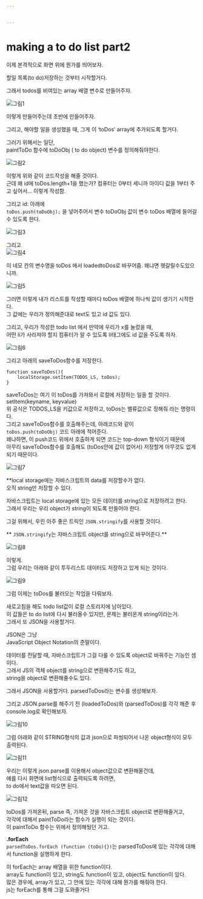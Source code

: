 ```yaml
---


---
```


<h1 id="making-a-to-do-list-part2">making a to do list part2</h1>
<p>이제 본격적으로 화면 위에 뭔가를 띄어보자.</p>
<p>할일 목록(to do)저장하는 것부터 시작할거다.</p>
<p>그래서 todos를 비여있는 array 배열 변수로 만들어주자.</p>
<p><img src="https://user-images.githubusercontent.com/61774575/80342416-1dd69080-889f-11ea-92e5-32441d3ca781.jpg" alt="그림1"></p>
<p>이렇게 만들어주는데 초반에 만들어주자.</p>
<p>그리고, 해야할 일을 생성했을 때, 그게 이 ‘toDos’ array에 추가되도록 할거다.</p>
<p>그러기 위해서는 일단,<br>
paintToDo 함수에 toDoObj ( to do object) 변수를 정의해줘야한다.</p>
<p><img src="https://user-images.githubusercontent.com/61774575/80342874-e9af9f80-889f-11ea-80bd-970d30027b32.jpg" alt="그림2"></p>
<p>이렇게 위와 같이 코드작성을 해줄 것이다.<br>
근데 왜 id에 toDos.length+1을 했는가? 컴퓨터는 0부터 세니까 아이디 값을 1부터 주고 싶어서… 이렇게 작성함.</p>
<p>그리고 id:  아래에<br>
<code>toDos.push(toDoObj);</code> 을 넣어주어서 변수 toDoObj 값이 변수 toDos 배열에 들어갈 수 있도록 한다.</p>
<p><img src="https://user-images.githubusercontent.com/61774575/80343428-d05b2300-88a0-11ea-919d-4b7d90508ca6.jpg" alt="그림3"></p>
<p>그리고<br>
<img src="https://user-images.githubusercontent.com/61774575/80343673-4495c680-88a1-11ea-8da7-a8f35e70d7be.jpg" alt="그림4"></p>
<p>이 네모 칸의 변수명을 toDos 에서 loadedtoDos로 바꾸어줌. 왜냐면 헷갈릴수도있으니까.</p>
<p><img src="https://user-images.githubusercontent.com/61774575/80343879-a2c2a980-88a1-11ea-998f-950e3b01729f.jpg" alt="그림5"></p>
<p>그러면 이렇게 내가 리스트를 작성할 때마다 toDos 배열에 하나씩 값이 생기기 시작한다.<br>
그 값에는 우리가 정의해준대로 text도 있고 id 값도 있다.</p>
<p>그리고, 우리가 작성한 todo list 에서 만약에 우리가 x를 눌렀을 때,<br>
어떤 li가 사라져야 할지 컴퓨터가 알 수 있도록 li태그에도 id 값을 주도록 하자.</p>
<p><img src="https://user-images.githubusercontent.com/61774575/80346293-79a41800-88a5-11ea-94b9-f62450256752.jpg" alt="그림6"></p>
<p>그리고 아래의 saveToDos함수를 저장한다.</p>
<pre><code>function saveToDos(){
    localStorage.setItem(TODOS_LS, toDos);
}
</code></pre>
<p>saveToDos는 여기 이 toDos를 가져와서 로컬에 저장하는 일을 할 것이다.<br>
setItem(keyname, keyvalue)<br>
위 공식은 TODOS_LS을 키값으로 저장하고, toDos는 밸류값으로 정해줘 라는 명령이다.<br>
그리고 saveToDos함수를 호출해주는데, 아래코드와 같이<br>
<code>toDos.push(toDoObj)</code> 코드 아래에 적어준다.<br>
왜냐하면, 이 push코드 위에서 호출하게 되면 코드는 top-down 형식이기 때문에<br>
아무리 saveToDos함수를 호출해도 (toDos안에 값이 없어서) 저장할게 아무것도 없게 되기 때문이다.</p>
<p><img src="https://user-images.githubusercontent.com/61774575/80350495-c559c000-88ab-11ea-99b5-bda28069a1d4.jpg" alt="그림7"></p>
<p>**local storage에는 자바스크립트의 data를 저장할수가 없다.<br>
오직 string만 저장할 수 있다.</p>
<p>자바스크립트는 local storage에 있는 모든 데이터를 string으로 저장하려고 한다.<br>
그래서 우리는 우리 object가 string이 되도록 만들어야 한다.</p>
<p>그걸 위해서, 우린 아주 좋은 트릭인 <code>JSON.stringify</code>를 사용할 것이다.</p>
<p>** <code>JSON.stringify</code>는 자바스크립트 object를 string으로 바꾸어준다.**</p>
<p><img src="https://user-images.githubusercontent.com/61774575/80351596-96dce480-88ad-11ea-8f26-4a29a05b5560.jpg" alt="그림8"></p>
<p>이렇게.<br>
그럼 우리는 아래와 같이 투두리스트 데이터도  저장하고 있게 되는 것이다.</p>
<p><img src="https://user-images.githubusercontent.com/61774575/80352264-94c75580-88ae-11ea-84ce-6210d3331a6c.jpg" alt="그림9"></p>
<p>그럼 이제는 toDos를 불러오는 작업을 다뤄보자.</p>
<p>새로고침을 해도 todo list값이 로컬 스토리지에 남아있다.<br>
이 값들은 to do list에 다시 불러올수 있지만, 문제는 불러온게 string이라는거.<br>
그래서 또 JSON을 사용할거다.</p>
<p>JSON은 그냥<br>
JavaScript Object Notation의 준말이다.</p>
<p>데이터를 전달할 때, 자바스크립트가 그걸 다룰 수 있도록 object로 바꿔주는 기능인 셈이다.<br>
그래서 JS의 객체 object를 string으로 변환해주기도 하고,<br>
string을 object로 변환해줄수도 있다.</p>
<p>그래서 JSON을 사용할거다. parsedToDos라는 변수를 생성해보자.</p>
<p>그리고 JSON.parse를 해주기 전 (loadedToDos)와 (parsedToDos)를 각각 해준 후<br>
console.log로 확인해보자.</p>
<p><img src="https://user-images.githubusercontent.com/61774575/80356546-8ed47300-88b4-11ea-8921-a8484af3a9cc.jpg" alt="그림10"></p>
<p>그럼  아래와 같이 STRING형식의 값과 json으로 파씽되어서 나온 object형식이 모두 출력된다.</p>
<p><img src="https://user-images.githubusercontent.com/61774575/80356799-f4286400-88b4-11ea-9c55-50ba34ba8db0.jpg" alt="그림11"></p>
<p>우리는 이렇게 json.parse를 이용해서 object값으로 변환해올건데,<br>
얘를 다시 화면에 list형식으로 출력되도록 하려면,<br>
to do에서 text값을 따오면 된다.</p>
<p><img src="https://user-images.githubusercontent.com/61774575/80361288-a3683980-88bb-11ea-8d50-1db97eb55f2c.jpg" alt="그림12"></p>
<p>toDos를 가져온뒤, parse 즉, 가져온 것을 자바스크립트 object로 변환해줄거고,<br>
각각에 대해서 paintToDo라는 함수가 실행이 되는 것이다.<br>
이 paintToDo 함수는 위에서 정의해뒀던 거고.</p>
<p><strong>.forEach</strong><br>
<code>parsedToDos.forEach (function (toDo){})</code>는 parsedToDos에 있는 각각에 대해서 function을 실행하게 한다.</p>
<p>이 forEach는 array 배열을 위한 function이다.<br>
array도 function이 있고, string도 function이 있고, object도 function이 있다.<br>
많은 경우에, array가 있고, 그 안에 있는 각각에 대해 뭔가를 해줘야 한다.<br>
js는 forEach를 통해 그걸 도와줄거다</p>

